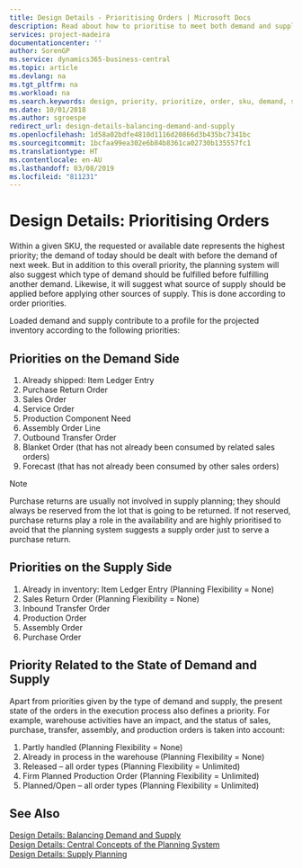```yaml
---
title: Design Details - Prioritising Orders | Microsoft Docs
description: Read about how to prioritise to meet both demand and supply requirements.
services: project-madeira
documentationcenter: ''
author: SorenGP
ms.service: dynamics365-business-central
ms.topic: article
ms.devlang: na
ms.tgt_pltfrm: na
ms.workload: na
ms.search.keywords: design, priority, prioritize, order, sku, demand, supply
ms.date: 10/01/2018
ms.author: sgroespe
redirect_url: design-details-balancing-demand-and-supply
ms.openlocfilehash: 1d58a02bdfe4810d1116d20866d3b435bc7341bc
ms.sourcegitcommit: 1bcfaa99ea302e6b84b8361ca02730b135557fc1
ms.translationtype: HT
ms.contentlocale: en-AU
ms.lasthandoff: 03/08/2019
ms.locfileid: "811231"
---
```

# <a name="design-details-prioritizing-orders"></a>Design Details: Prioritising Orders
Within a given SKU, the requested or available date represents the highest priority; the demand of today should be dealt with before the demand of next week. But in addition to this overall priority, the planning system will also suggest which type of demand should be fulfilled before fulfilling another demand. Likewise, it will suggest what source of supply should be applied before applying other sources of supply. This is done according to order priorities.  

Loaded demand and supply contribute to a profile for the projected inventory according to the following priorities:  

## <a name="priorities-on-the-demand-side"></a>Priorities on the Demand Side  
1. Already shipped: Item Ledger Entry  
2. Purchase Return Order  
3. Sales Order  
4. Service Order  
5. Production Component Need  
6. Assembly Order Line  
7. Outbound Transfer Order  
8. Blanket Order (that has not already been consumed by related sales orders)  
9. Forecast (that has not already been consumed by other sales orders)  

> [!NOTE]  
>  Purchase returns are usually not involved in supply planning; they should always be reserved from the lot that is going to be returned. If not reserved, purchase returns play a role in the availability and are highly prioritised to avoid that the planning system suggests a supply order just to serve a purchase return.  

## <a name="priorities-on-the-supply-side"></a>Priorities on the Supply Side  
1. Already in inventory: Item Ledger Entry (Planning Flexibility = None)  
2. Sales Return Order (Planning Flexibility = None)  
3. Inbound Transfer Order  
4. Production Order  
5. Assembly Order  
6. Purchase Order  

## <a name="priority-related-to-the-state-of-demand-and-supply"></a>Priority Related to the State of Demand and Supply  
Apart from priorities given by the type of demand and supply, the present state of the orders in the execution process also defines a priority. For example, warehouse activities have an impact, and the status of sales, purchase, transfer, assembly, and production orders is taken into account:  

1. Partly handled (Planning Flexibility = None)  
2. Already in process in the warehouse (Planning Flexibility = None)  
3. Released – all order types (Planning Flexibility = Unlimited)  
4. Firm Planned Production Order (Planning Flexibility = Unlimited)  
5. Planned/Open – all order types (Planning Flexibility = Unlimited)  

## <a name="see-also"></a>See Also  
[Design Details: Balancing Demand and Supply](design-details-balancing-demand-and-supply.md)   
[Design Details: Central Concepts of the Planning System](design-details-central-concepts-of-the-planning-system.md)   
[Design Details: Supply Planning](design-details-supply-planning.md)
